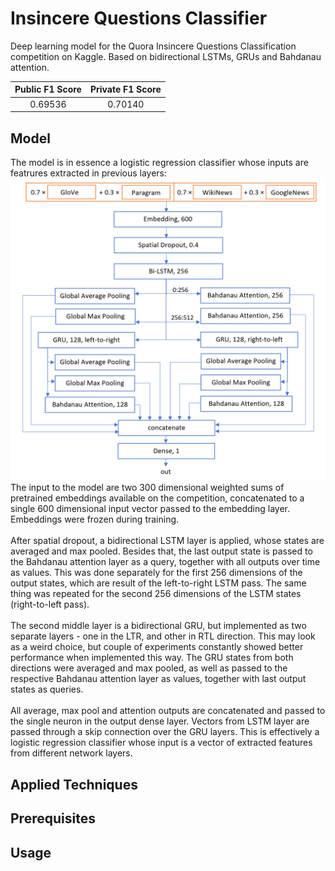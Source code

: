 # Insincere Questions Classifier
Deep learning model for the Quora Insincere Questions Classification competition on Kaggle. Based on bidirectional LSTMs, GRUs and Bahdanau attention.

| Public F1 Score  | Private F1 Score |
| :--------------: |:----------------:| 
| 0.69536          | 0.70140          |

## Model
The model is in essence a logistic regression classifier whose inputs are featrures extracted in previous layers: 
<br>
<img src="model.PNG" width="640">
<br>
The input to the model are two 300 dimensional weighted sums of pretrained embeddings available on the competition, concatenated to a single 600 dimensional input vector passed to the embedding layer. Embeddings were frozen during training.<br><br>
After spatial dropout, a bidirectional LSTM layer is applied, whose states are averaged and max pooled. Besides that, the last output state is passed to the Bahdanau attention layer as a query, together with all outputs over time as values. This was done separately for the first 256 dimensions of the output states, which are result of the left-to-right LSTM pass. The same thing was repeated for the second 256 dimensions of the LSTM states (right-to-left pass).<br><br>
The second middle layer is a bidirectional GRU, but implemented as two separate layers - one in the LTR, and other in RTL direction. This may look as a weird choice, but couple of experiments constantly showed better performance when implemented this way. The GRU states from both directions were averaged and max pooled, as well as passed to the respective Bahdanau attention layer as values, together with last output states as queries.<br><br>
All average, max pool and attention outputs are concatenated and passed to the single neuron in the output dense layer. Vectors from LSTM layer are passed through a skip connection over the GRU layers. This is effectively a logistic regression classifier whose input is a vector of extracted features from different network layers. 

## Applied Techniques

## Prerequisites

## Usage


